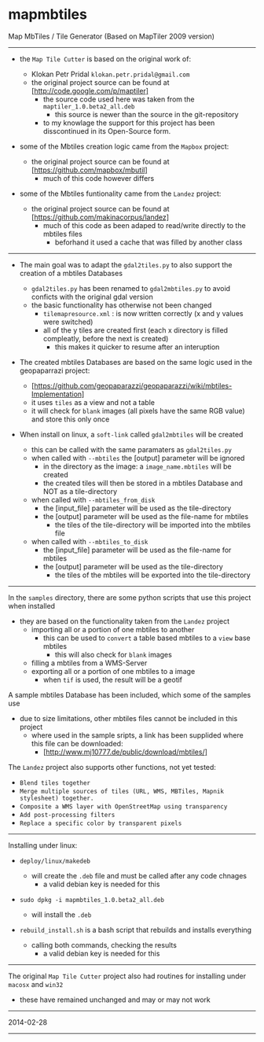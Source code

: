 mapmbtiles
==========

Map MbTiles / Tile  Generator (Based on MapTiler 2009 version)


***

* the `Map Tile Cutter` is based on the original work of:
    *  Klokan Petr Pridal `klokan.petr.pridal@gmail.com`
    *  the original project source can be found at [http://code.google.com/p/maptiler]
       * the source code used here was taken from the `maptiler_1.0.beta2_all.deb`
          * this source is newer than the source in the git-repository
       * to my knowlage the support for this project has been disscontinued in its Open-Source form.

* some of the Mbtiles creation logic came from the `Mapbox` project:
    *  the original project source can be found at [https://github.com/mapbox/mbutil]
       * much of this code however differs

* some of the Mbtiles funtionality came from the `Landez` project:
    *  the original project source can be found at [https://github.com/makinacorpus/landez]
       * much of this code as been adaped to read/write directly to the mbtiles files
          * beforhand it used a cache that was filled by another class
 

***

* The main goal was to adapt the `gdal2tiles.py` to also support the creation of a mbtiles Databases
    * `gdal2tiles.py` has been renamed to `gdal2mbtiles.py` to avoid conficts with the original gdal version
    * the basic functionality has otherwise not been changed
       * `tilemapresource.xml` : is now written correctly (x and y values were switched)
       * all of the y tiles are created first (each x directory is filled compleatly, before the next is created)
          * this makes it quicker to resume after an interuption

* The created mbtiles Databases are based on the same logic used in the geopaparrazi project:
    * [https://github.com/geopaparazzi/geopaparazzi/wiki/mbtiles-Implementation]
    * it uses `tiles` as a view and not a table
    * it will check for `blank` images (all pixels have the same RGB value) and store this only once

* When install on linux, a `soft-link`  called `gdal2mbtiles` will be created
    * this can be called with the same paramaters as `gdal2tiles.py`
    * when called with `--mbtiles` the [output] parameter will be ignored
       * in the directory as the image: a `image_name.mbtiles` will be created
       * the created tiles will then be stored in a mbtiles Database and NOT as a tile-directory
    * when called with `--mbtiles_from_disk` 
       * the [input_file] parameter will be used as the tile-directory
       * the [output] parameter will be used as the file-name for mbtiles
          * the tiles of the tile-directory will be imported into the mbtiles file
    * when called with `--mbtiles_to_disk` 
       * the [input_file] parameter will be used as the file-name for mbtiles
       * the [output] parameter will be used as the tile-directory
          * the tiles of the mbtiles will be exported into the tile-directory

***

In the `samples` directory, there are some python scripts that use this project when installed

* they are based on the functionality taken from the `Landez` project
   * importing all or a portion of one mbtiles to another
      * this can be used to `convert` a table based mbtiles to a `view` base mbtiles
         * this will also check for `blank` images
   * filling a mbtiles from a WMS-Server
   * exporting all or a portion of one mbtiles to a image
      * when `tif` is used, the result will be a geotif

A sample mbtiles Database has been included, which some of the samples use

* due to size limitations, other mbtiles files cannot be included in this project
   * where used in the sample sripts, a link has been supplided where this file can be downloaded:
      * [http://www.mj10777.de/public/download/mbtiles/]

The `Landez` project also supports other functions, not yet tested:

* `Blend tiles together`
* `Merge multiple sources of tiles (URL, WMS, MBTiles, Mapnik stylesheet) together.`
* `Composite a WMS layer with OpenStreetMap using transparency`
* `Add post-processing filters`
* `Replace a specific color by transparent pixels`


***

Installing under linux:

* `deploy/linux/makedeb`
   * will create the `.deb` file and must be called after any code chnages
      * a valid debian key is needed for this
* `sudo dpkg -i mapmbtiles_1.0.beta2_all.deb`
   * will install the `.deb`

* `rebuild_install.sh` is a bash script that rebuilds and installs everything
   * calling both commands, checking the results
      * a valid debian key is needed for this

***

The original `Map Tile Cutter` project also had routines for installing under `macosx` and `win32`
* these have remained unchanged and may or may not work

---

2014-02-28

---

